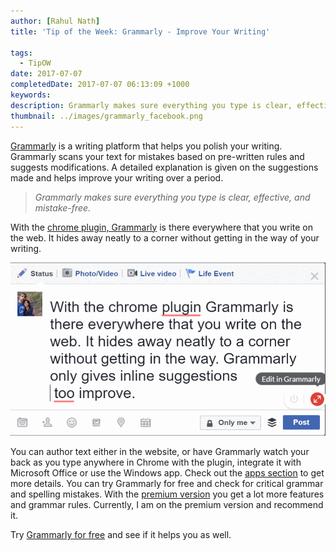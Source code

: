 ```yaml
---
author: [Rahul Nath]
title: 'Tip of the Week: Grammarly - Improve Your Writing'
  
tags:
  - TipOW
date: 2017-07-07
completedDate: 2017-07-07 06:13:09 +1000
keywords:
description: Grammarly makes sure everything you type is clear, effective, and mistake-free.
thumbnail: ../images/grammarly_facebook.png
---
```


[Grammarly](https://www.grammarly.com/) is a writing platform that helps you polish your writing. Grammarly scans your text for mistakes based on pre-written rules and suggests modifications. A detailed explanation is given on the suggestions made and helps improve your writing over a period.

> _Grammarly makes sure everything you type is clear, effective, and mistake-free._

With the [chrome plugin, Grammarly](https://chrome.google.com/webstore/detail/grammarly-for-chrome/kbfnbcaeplbcioakkpcpgfkobkghlhen?hl=en) is there everywhere that you write on the web. It hides away neatly to a corner without getting in the way of your writing.

<img src="../images/grammarly_facebook.png" alt="Grammarly Chrome plugin" class ="center" />

You can author text either in the website, or have Grammarly watch your back as you type anywhere in Chrome with the plugin, integrate it with Microsoft Office or use the Windows app. Check out the [apps section](https://app.grammarly.com/apps) to get more details. You can try Grammarly for free and check for critical grammar and spelling mistakes. With the [premium version](https://www.grammarly.com/premium) you get a lot more features and grammar rules. Currently, I am on the premium version and recommend it.

Try [Grammarly for free](https://www.grammarly.com/i/personalize?install=true) and see if it helps you as well.
